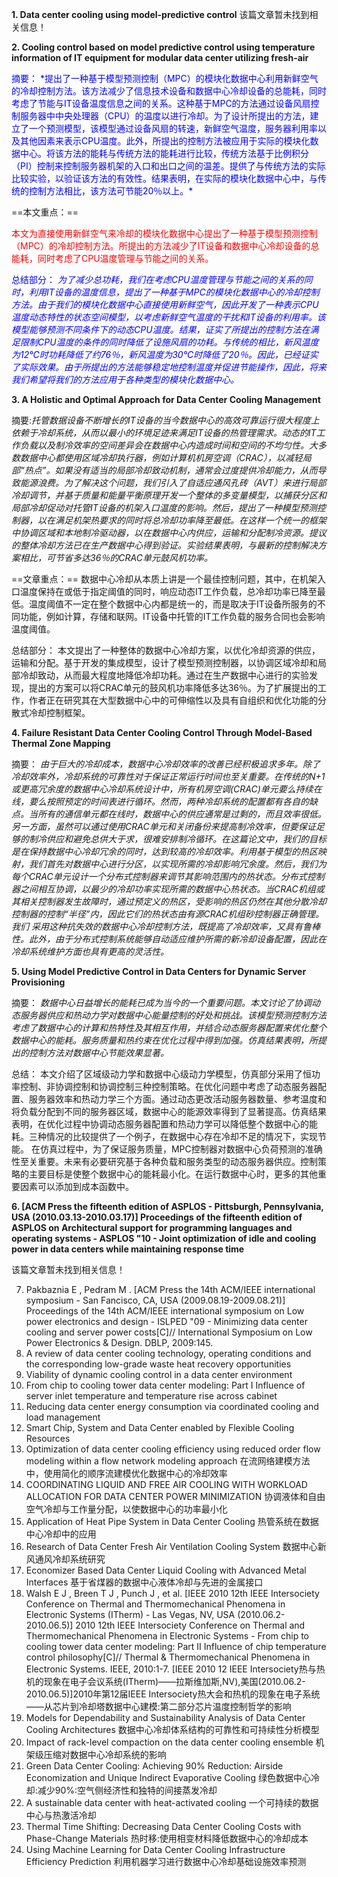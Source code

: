 **1. Data center cooling using model-predictive control**
该篇文章暂未找到相关信息！

**2. Cooling control based on model predictive control using temperature information of IT equipment for modular data center utilizing fresh-air**

<span style="color:blue">
摘要： *提出了一种基于模型预测控制（MPC）的模块化数据中心利用新鲜空气的冷却控制方法。该方法减少了信息技术设备和数据中心冷却设备的总能耗，同时考虑了节能与IT设备温度信息之间的关系。这种基于MPC的方法通过设备风扇控制服务器中中央处理器（CPU）的温度以进行冷却。为了设计所提出的方法，建立了一个预测模型，该模型通过设备风扇的转速，新鲜空气温度，服务器利用率以及其他因素来表示CPU温度。此外，所提出的控制方法被应用于实际的模块化数据中心。将该方法的能耗与传统方法的能耗进行比较，传统方法基于比例积分（PI）控制来控制服务器机架的入口和出口之间的温差。提供了与传统方法的实际比较实验，以验证该方法的有效性。结果表明，在实际的模块化数据中心中，与传统的控制方法相比，该方法可节能20％以上。*
</span>

==本文重点：==

<span style="color:red">本文为直接使用新鲜空气来冷却的模块化数据中心提出了一种基于模型预测控制（MPC）的冷却控制方法。所提出的方法减少了IT设备和数据中心冷却设备的总能耗，同时考虑了CPU温度管理与节能之间的关系。</span>

<span style="color:blue">总结部分：
*为了减少总功耗，我们在考虑CPU温度管理与节能之间的关系的同时，利用IT设备的温度信息，提出了一种基于MPC的模块化数据中心的冷却控制方法。由于我们的模块化数据中心直接使用新鲜空气，因此开发了一种表示CPU温度动态特性的状态空间模型，以考虑新鲜空气温度的干扰和IT设备的利用率。该模型能够预测不同条件下的动态CPU温度。结果，证实了所提出的控制方法在满足限制CPU温度的条件的同时降低了设施风扇的功耗。与传统的相比，新风温度为12°C时功耗降低了约76％，新风温度为30°C时降低了20％。因此，已经证实了实际效果。由于所提出的方法能够稳定地控制温度并促进节能操作，因此，将来我们希望将我们的方法应用于各种类型的模块化数据中心。*</span>



**3. A Holistic and Optimal Approach for Data Center Cooling Management**

摘要:*托管数据设备不断增长的IT设备的当今数据中心的高效可靠运行很大程度上依赖于冷却系统，从而以最小的环境足迹来满足IT设备的热管理需求。动态的IT工作负载以及制冷效率的空间差异会在数据中心内造成时间和空间的不均匀性。大多数数据中心都使用区域冷却执行器，例如计算机机房空调（CRAC），以减轻局部“热点”。如果没有适当的局部冷却致动机制，通常会过度提供冷却能力，从而导致能源浪费。为了解决这个问题，我们引入了自适应通风孔砖（AVT）来进行局部冷却调节，并基于质量和能量平衡原理开发一个整体的多变量模型，以捕获分区和局部冷却促动对托管IT设备的机架入口温度的影响。然后，提出了一种模型预测控制器，以在满足机架热要求的同时将总冷却功率降至最低。在这样一个统一的框架中协调区域和本地制冷驱动器，以在数据中心内供应，运输和分配制冷资源。提议的整体冷却方法已在生产数据中心得到验证。实验结果表明，与最新的控制解决方案相比，可节省多达36％的CRAC单元鼓风机功率。*

==文章重点：==
数据中心冷却从本质上讲是一个最佳控制问题，其中，在机架入口温度保持在或低于指定阈值的同时，响应动态IT工作负载，总冷却功率已降至最低。温度阈值不一定在整个数据中心内都是统一的，而是取决于IT设备所服务的不同功能，例如计算，存储和联网。IT设备中托管的IT工作负载的服务合同也会影响温度阈值。

总结部分：
本文提出了一种整体的数据中心冷却方案，以优化冷却资源的供应，运输和分配。基于开发的集成模型，设计了模型预测控制器，以协调区域冷却和局部冷却致动，从而最大程度地降低冷却功耗。通过在生产数据中心进行的实验发现，提出的方案可以将CRAC单元的鼓风机功率降低多达36％。为了扩展提出的工作，作者正在研究其在大型数据中心中的可伸缩性以及具有自组织和优化功能的分散式冷却控制框架。

**4. Failure Resistant Data Center Cooling Control Through Model-Based Thermal Zone Mapping**

摘要：
*由于巨大的冷却成本，数据中心冷却效率的改善已经积极追求多年。除了冷却效率外，冷却系统的可靠性对于保证正常运行时间也至关重要。在传统的N+1或更高冗余度的数据中心冷却系统设计中，所有机房空调(CRAC)单元要么持续在线，要么按照预定的时间表进行循环。然而，两种冷却系统的配置都有各自的缺点。当所有的通信单元都在线时，数据中心的供应通常是过剩的，而且效率很低。另一方面，虽然可以通过使用CRAC单元和关闭备份来提高制冷效率，但要保证足够的制冷供应和避免总供大于求，很难安排制冷循环。在这篇论文中，我们的目标是在保持数据中心冷却冗余的同时，达到较高的冷却效率。利用基于模型的热区映射，我们首先对数据中心进行分区，以实现所需的冷却影响冗余度。然后，我们为每个CRAC单元设计一个分布式控制器来调节其影响范围内的热状态。分布式控制器之间相互协调，以最少的冷却功率实现所需的数据中心热状态。当CRAC机组或其相关控制器发生故障时，通过预定义的热区，受影响的热区仍然在其他分散冷却控制器的控制“半径”内，因此它们的热状态由有源CRAC机组砂控制器正确管理。我们
采用这种抗失效的数据中心冷却控制方法，既提高了冷却效率，又具有鲁棒性。此外，由于分布式控制系统能够自动适应维护所需的新冷却设备配置，因此在冷却系统维护方面也具有更高的灵活性。*

**5. Using Model Predictive Control in Data Centers for Dynamic Server Provisioning**

摘要：
*数据中心日益增长的能耗已成为当今的一个重要问题。本文讨论了协调动态服务器供应和热动力学对数据中心能量控制的好处和挑战。该模型预测控制方法考虑了数据中心的计算和热特性及其相互作用，并结合动态服务器配置来优化整个数据中心的能耗。服务质量和热约束在优化过程中得到加强。仿真结果表明，所提出的控制方法对数据中心节能效果显著。*

总结：
本文介绍了区域级动力学和数据中心级动力学模型，仿真部分采用了恒功率控制、非协调控制和协调控制三种控制策略。在优化问题中考虑了动态服务器配置、服务器效率和热动力学三个方面。通过动态更改活动服务器数量、参考温度和将负载分配到不同的服务器区域，数据中心的能源效率得到了显著提高。仿真结果表明，在优化过程中协调动态服务器配置和热动力学可以降低整个数据中心的能耗。三种情况的比较提供了一个例子，在数据中心存在冷却不足的情况下，实现节能。
在仿真过程中，为了保证服务质量，MPC控制器对数据中心负荷预测的准确性至关重要。未来有必要研究基于各种负载和服务类型的动态服务器供应。控制策略的主要目标是使整个数据中心的能耗最小化。在运行数据中心时，更多的其他重要因素可以添加到成本函数中。

**6. [ACM Press the fifteenth edition of ASPLOS - Pittsburgh, Pennsylvania, USA (2010.03.13-2010.03.17)] Proceedings of the fifteenth edition of ASPLOS on Architectural support for programming languages and operating systems - ASPLOS \"10 - Joint optimization of idle and cooling power in data centers while maintaining response time**

该篇文章暂未找到相关信息！



7. Pakbaznia E , Pedram M . [ACM Press the 14th ACM/IEEE international symposium - San Fancisco, CA, USA (2009.08.19-2009.08.21)] Proceedings of the 14th ACM/IEEE international symposium on Low power electronics and design - ISLPED \"09 - Minimizing data center cooling and server power costs[C]// International Symposium on Low Power Electronics & Design. DBLP, 2009:145.
8. A review of data center cooling technology, operating conditions and the corresponding low-grade waste heat recovery opportunities
9. Viability of dynamic cooling control in a data center environment
10. From chip to cooling tower data center modeling: Part I Influence of server inlet temperature and temperature rise across cabinet
11. Reducing data center energy consumption via coordinated cooling and load management
12. Smart Chip, System and Data Center enabled by Flexible Cooling Resources
13. Optimization of data center cooling efficiency using reduced order flow modeling within a flow network modeling approach
    在流网络建模方法中，使用简化的顺序流建模优化数据中心的冷却效率
14. COORDINATING LIQUID AND FREE AIR COOLING WITH WORKLOAD ALLOCATION FOR DATA CENTER POWER MINIMIZATION
    协调液体和自由空气冷却与工作量分配，以使数据中心的功率最小化
15. Application of Heat Pipe System in Data Center Cooling
    热管系统在数据中心冷却中的应用
16. Research of Data Center Fresh Air Ventilation Cooling System
    数据中心新风通风冷却系统研究
17. Economizer Based Data Center Liquid Cooling with Advanced Metal Interfaces
    基于省煤器的数据中心液体冷却与先进的金属接口
18. Walsh E J , Breen T J , Punch J , et al. [IEEE 2010 12th IEEE Intersociety Conference on Thermal and Thermomechanical Phenomena in Electronic Systems (ITherm) - Las Vegas, NV, USA (2010.06.2-2010.06.5)] 2010 12th IEEE Intersociety Conference on Thermal and Thermomechanical Phenomena in Electronic Systems - From chip to cooling tower data center modeling: Part II Influence of chip temperature control philosophy[C]// Thermal & Thermomechanical Phenomena in Electronic Systems. IEEE, 2010:1-7.
    [IEEE 2010 12 IEEE Intersociety热与热机的现象在电子会议系统(ITherm)——拉斯维加斯,NV),美国(2010.06.2-2010.06.5)]2010年第12届IEEE Intersociety热大会和热机的现象在电子系统——从芯片到冷却塔数据中心建模:第二部分芯片温度控制哲学的影响
19. Models for Dependability and Sustainability Analysis of Data Center Cooling Architectures
    数据中心冷却体系结构的可靠性和可持续性分析模型
20. Impact of rack-level compaction on the data center cooling ensemble
    机架级压缩对数据中心冷却系统的影响
21. Green Data Center Cooling: Achieving 90% Reduction: Airside Economization and Unique Indirect Evaporative Cooling
    绿色数据中心冷却:减少90%:空气侧经济性和独特的间接蒸发冷却
22. A sustainable data center with heat-activated cooling
    一个可持续的数据中心与热激活冷却
23. Thermal Time Shifting: Decreasing Data Center Cooling Costs with Phase-Change Materials
    热时移:使用相变材料降低数据中心的冷却成本
24. Using Machine Learning for Data Center Cooling Infrastructure Efficiency Prediction
    利用机器学习进行数据中心冷却基础设施效率预测

